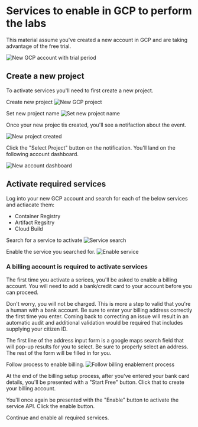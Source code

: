 # Services to enable in GCP to perform the labs

This material assume you've created a new account in GCP and are taking advantage of the free trial. 

![New GCP account with trial period](/docs/images/new-gcp-account-with-trial.png)

## Create a new project
To activate services you'll need to first create a new project.

Create new project
![New GCP project](/docs/images/create-gcp-project.png)

Set new project name
![Set new project name](/docs/images/set-new-project-name.png)

Once your new projec tis created, you'll see a notifaction about the event. 

![New project created](/docs/images/new-project-created.png)

Click the "Select Project" button on the notification. You'll land on the following account dashboard.

![New account dashboard](/docs/images/new-account-dashboard.png)

## Activate required services

Log into your new GCP account and search for each of the below services and actiacate them:
 - Container Registry
 - Artifact Regsitry
 - Cloud Build

 Search for a service to activate
 ![Service search](/docs/images/service-search.png)

 Enable the service you searched for.
 ![Enable service](/docs/images/enable-service.png)

### A billing account is required to activate services
 The first time you activate a serices, you'll be asked to enable a billing account. You will need to add a bank/credit card to your account before you can proceed. 

 Don't worry, you will not be charged. This is more a step to valid that you're a human with a bank account. Be sure to enter your billing address correctly the first time you enter. Coming back to correcting an issue will result in an automatic audit and additional validation would be required that includes supplying your citizen ID. 
 
 The first line of the address input form is a google maps search field that will pop-up results for you to select. Be sure to properly select an address. The rest of the form will be filled in for you.

 Follow process to enable billing.
 ![Follow billing enablement process](/docs/images/enable-billing.png)

 At the end of the billing setup process, after you've entered your bank card details, you'll be presented with a "Start Free" button. Click that to create your billing account.

 You'll once again be presented with the "Enable" button to activate the service API. Click the enable button.

 Continue and enable all required services.